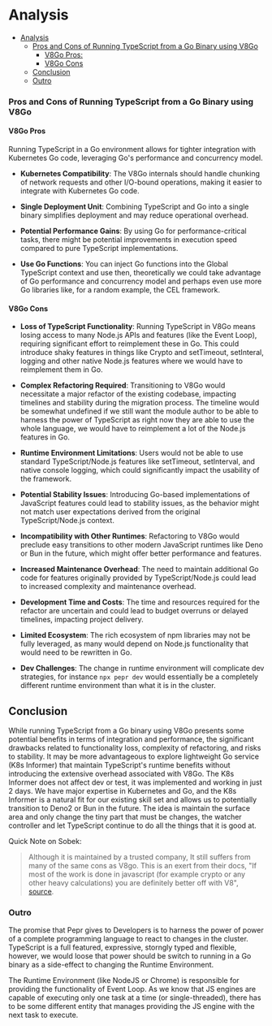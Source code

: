 # Analysis

- [Analysis](#analysis)
  - [Pros and Cons of Running TypeScript from a Go Binary using V8Go](#pros-and-cons-of-running-typescript-from-a-go-binary-using-v8go)
    - [V8Go Pros:](#v8go-pros)
    - [V8Go Cons](#v8go-cons)
  - [Conclusion](#conclusion)
  - [Outro](#outro)



### Pros and Cons of Running TypeScript from a Go Binary using V8Go

#### V8Go Pros

Running TypeScript in a Go environment allows for tighter integration with Kubernetes Go code, leveraging Go's performance and concurrency model.

- **Kubernetes Compatibility**: The V8Go internals should handle chunking of network requests and other I/O-bound operations, making it easier to integrate with Kubernetes Go code.

- **Single Deployment Unit**: Combining TypeScript and Go into a single binary simplifies deployment and may reduce operational overhead.


- **Potential Performance Gains**: By using Go for performance-critical tasks, there might be potential improvements in execution speed compared to pure TypeScript implementations.


- **Use Go Functions**: You can inject Go functions into the Global TypeScript context and use then, theoretically we could take advantage of Go performance and concurrency model and perhaps even use more Go libraries like, for a random example, the CEL framework.

#### V8Go Cons

- **Loss of TypeScript Functionality**: Running TypeScript in V8Go means losing access to many Node.js APIs and features (like the Event Loop), requiring significant effort to reimplement these in Go. This could introduce shaky features in things like Crypto and setTimeout, setInteral, logging and other native Node.js features where we would have to reimplement them in Go.

- **Complex Refactoring Required**: Transitioning to V8Go would necessitate a major refactor of the existing codebase, impacting timelines and stability during the migration process. The timeline would be somewhat undefined if we still want the module author to be able to harness the power of TypeScript as right now they are able to use the whole language, we would have to reimplement a lot of the Node.js features in Go.


- **Runtime Environment Limitations**: Users would not be able to use standard TypeScript/Node.js features like setTimeout, setInterval, and native console logging, which could significantly impact the usability of the framework.

- **Potential Stability Issues**: Introducing Go-based implementations of JavaScript features could lead to stability issues, as the behavior might not match user expectations derived from the original TypeScript/Node.js context.

- **Incompatibility with Other Runtimes**: Refactoring to V8Go would preclude easy transitions to other modern JavaScript runtimes like Deno or Bun in the future, which might offer better performance and features.

- **Increased Maintenance Overhead**: The need to maintain additional Go code for features originally provided by TypeScript/Node.js could lead to increased complexity and maintenance overhead.

- **Development Time and Costs**: The time and resources required for the refactor are uncertain and could lead to budget overruns or delayed timelines, impacting project delivery.

- **Limited Ecosystem**: The rich ecosystem of npm libraries may not be fully leveraged, as many would depend on Node.js functionality that would need to be rewritten in Go.

- **Dev Challenges**: The change in runtime environment will complicate dev strategies, for instance `npx pepr dev` would essentially be a completely different runtime environment than what it is in the cluster.

## Conclusion
While running TypeScript from a Go binary using V8Go presents some potential benefits in terms of integration and performance, the significant drawbacks related to functionality loss, complexity of refactoring, and risks to stability. It may be more advantageous to explore lightweight Go service (K8s Informer) that maintain TypeScript's runtime benefits without introducing the extensive overhead associated with V8Go. The K8s Informer does not affect dev or test, it was implemented and working in just 2 days. We have major expertise in Kubernetes and Go, and the K8s Informer is a natural fit for our existing skill set and allows us to potentially transition to Deno2 or Bun in the future. The idea is maintain the surface area and only change the tiny part that must be changes, the watcher controller and let TypeScript continue to do all the things that it is good at. 




Quick Note on Sobek:
> Although it is maintained by a trusted company, It still suffers from many of the same cons as V8go. This is an exert from their docs, "If most of the work is done in javascript (for example crypto or any other heavy calculations) you are definitely better off with V8", [source](https://github.com/grafana/sobek?tab=readme-ov-file#why-would-i-want-to-use-it-over-a-v8-wrapper).


### Outro

The promise that Pepr gives to Developers is to harness the power of power of a complete programming language to react to changes in the cluster. TypeScript is a full featured, expressive, storngly typed and flexible, however, we would loose that power should be switch to running in a Go binary as a side-effect to changing the Runtime Environment.

The Runtime Environment (like NodeJS or Chrome) is responsible for providing the functionality of Event Loop. As we know that JS engines are capable of executing only one task at a time (or single-threaded), there has to be some different entity that manages providing the JS engine with the next task to execute.
